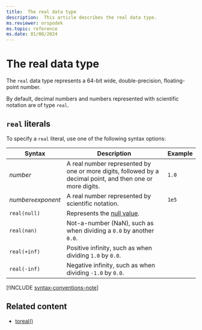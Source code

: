 ```yaml
---
title:  The real data type
description:  This article describes the real data type.
ms.reviewer: orspodek
ms.topic: reference
ms.date: 01/08/2024
---
```

# The real data type

The `real` data type represents a 64-bit wide, double-precision, floating-point number.

By default, decimal numbers and numbers represented with scientific notation are of type `real`.

## `real` literals

To specify a `real` literal, use one of the following syntax options:

|Syntax|Description|Example|
|--|--|--|
|*number*|A real number represented by one or more digits, followed by a decimal point, and then one or more digits.|`1.0`|
|*number*`e`*exponent*|A real number represented by scientific notation.|`1e5`|
|`real(null)`|Represents the [null value](null-values.md).||
|`real(nan)`|Not-a-number (NaN), such as when dividing a `0.0` by another `0.0`.||
|`real(+inf)`|Positive infinity, such as when dividing `1.0` by `0.0`.||
|`real(-inf)`|Negative infinity, such as when dividing `-1.0` by `0.0`.||

[!INCLUDE [syntax-conventions-note](../../includes/syntax-conventions-note.md)]

## Related content

* [toreal()](../../query/toreal-function.md)
